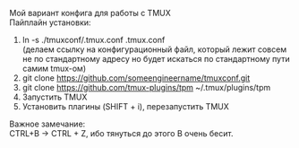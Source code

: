 Мой вариант конфига для работы с TMUX\
Пайплайн установки:
1. ln -s ./tmuxconf/.tmux.conf .tmux.conf\
(делаем ссылку на конфигурационный файл, который лежит совсем не по стандартному адресу но будет искаться по стандартному пути самим tmux-ом)
2. git clone https://github.com/someengineername/tmuxconf.git
3. git clone https://github.com/tmux-plugins/tpm ~/.tmux/plugins/tpm
4. Запустить TMUX
5. Установить плагины (SHIFT + i), перезапустить TMUX

Важное замечание:\
CTRL+B -> CTRL + Z, ибо тянуться до этого В очень бесит.
